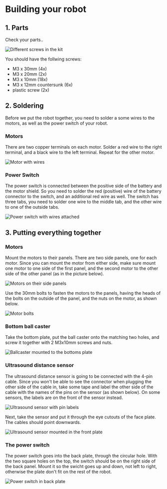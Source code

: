 # Building your robot

## 1. Parts

Check your parts..

![Different screws in the kit](img/screws_en.jpg)

You should have the follwing screws:
* M3 x 30mm (4x)
* M3 x 20mm (2x)
* M3 x 10mm (18x)
* M3 x 12mm countersunk (6x)
* plastic screw (2x)

## 2. Soldering

Before we put the robot together, you need to solder a some wires to the motors, as well as the power switch of your robot.

### Motors

There are two copper terminals on each motor. Solder a red wire to the right terminal, and a black wire to the left terminal. Repeat for the other motor.

![Motor with wires](img/motor01.jpg)

### Power Switch

The power switch is connected between the positive side of the battery and the motor shield. So you need to solder the red (positive) wire of the battery connector to the switch, and an additional red wire as well. The switch has three tabs, you need to solder one wire to the middle tab, and the other wire to one of the outside tabs.

![Power switch with wires attached](img/switch.jpg)

## 3. Putting everything together

### Motors

Mount the motors to their panels. There are two side panels, one for each motor. Since you can mount the motor from either side, make sure mount one motor to one side of the first panel, and the second motor to the other side of the other panel (as in the picture below).

![Motors on their side panels](img/motor02.jpg)

Use the 30mm bolts to fasten the motors to the panels, having the heads of the bolts on the outside of the panel, and the nuts on the motor, as shown below.

![Motor bolts](img/motor03.jpg)

### Bottom ball caster

Take the bottom plate, put the ball caster onto the matching two holes, and screw it together with 2 M3x10mm screws and nuts.

![Ballcaster mounted to the bottoms plate](img/ballcaster.jpg)

### Ultrasound distance sensor

The ultrasound distance sensor is going to be connected with the 4-pin cable. Since you won't be able to see the connector when plugging the other side of the cable in, take some tape and label the other side of the cable with the names of the pins on the sensor (as shown below). On some sensors, the labels are on the front of the sensor instead.

![Ultrasound sensor with pin labels](img/ultrasound.jpg)

Next, take the sensor and put it through the eye cutouts of the face plate. The cables should point downwards.

![Ultrasound sensor mounted in the front plate](img/front01.jpg)

### The power switch

The power switch goes into the back plate, through the circular hole. With the two square holes on the top, the switch should be on the right side of the back panel. Mount it so the swicht goes up and down, not left to right, otherwise the plate don't fit on the rest of the robot.

![Power switch in back plate](img/back01.jpg)
